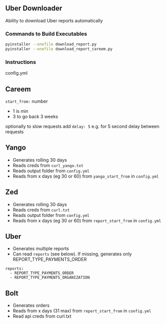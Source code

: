 ## Uber Downloader

Ability to download Uber reports automatically

### Commands to Build Executables

```bash
pyinstaller --onefile download_report.py
pyinstaller --onefile download_report_careem.py
```

### Instructions

config.yml

## Careem

`start_from:` number

- 1 is min
- 3 to go back 3 weeks

optionally to slow requests add
`delay: 5` e.g. for 5 second delay between requests

## Yango

- Generates rolling 30 days
- Reads creds from `curl_yango.txt`
- Reads output folder from `config.yml`
- Reads from x days (eg 30 or 60) from `yango_start_from` in `config.yml`

## Zed

- Generates rolling 30 days
- Reads creds from `curl.txt`
- Reads output folder from `config.yml`
- Reads from x days (eg 30 or 60) from `report_start_from` in `config.yml`

## Uber

- Generates multiple reports
- Can read `reports` (see below). If missing, generates only REPORT_TYPE_PAYMENTS_ORDER

```
reports:
  - REPORT_TYPE_PAYMENTS_ORDER
  - REPORT_TYPE_PAYMENTS_ORGANIZATION
```

## Bolt

- Generates orders
- Reads from x days (31 max) from `report_start_from` in `config.yml`
- Read api creds from curl.txt
